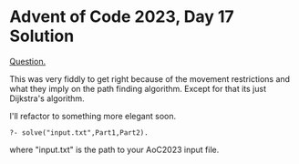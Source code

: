 # Advent of Code 2023, Day 17 Solution

[Question.](https://adventofcode.com/2023/day/17)

This was very fiddly to get right because of the
movement restrictions and what they imply on the
path finding algorithm. Except for that its just
Dijkstra's algorithm.

I'll refactor to something more elegant soon.

```
?- solve("input.txt",Part1,Part2).
```
where "input.txt" is the path to your AoC2023 input
file.
